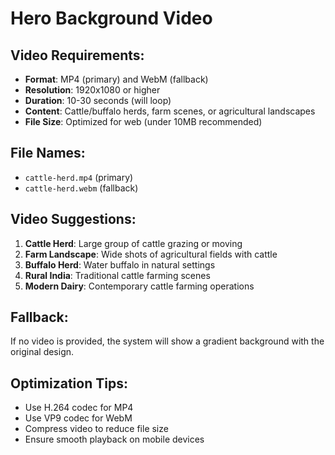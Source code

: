 # Hero Background Video

## Video Requirements:
- **Format**: MP4 (primary) and WebM (fallback)
- **Resolution**: 1920x1080 or higher
- **Duration**: 10-30 seconds (will loop)
- **Content**: Cattle/buffalo herds, farm scenes, or agricultural landscapes
- **File Size**: Optimized for web (under 10MB recommended)

## File Names:
- `cattle-herd.mp4` (primary)
- `cattle-herd.webm` (fallback)

## Video Suggestions:
1. **Cattle Herd**: Large group of cattle grazing or moving
2. **Farm Landscape**: Wide shots of agricultural fields with cattle
3. **Buffalo Herd**: Water buffalo in natural settings
4. **Rural India**: Traditional cattle farming scenes
5. **Modern Dairy**: Contemporary cattle farming operations

## Fallback:
If no video is provided, the system will show a gradient background with the original design.

## Optimization Tips:
- Use H.264 codec for MP4
- Use VP9 codec for WebM
- Compress video to reduce file size
- Ensure smooth playback on mobile devices
